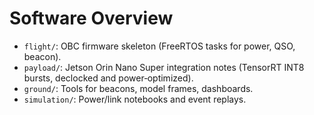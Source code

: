 # Software Overview

- `flight/`: OBC firmware skeleton (FreeRTOS tasks for power, QSO, beacon).
- `payload/`: Jetson Orin Nano Super integration notes (TensorRT INT8 bursts, declocked and power‑optimized).
- `ground/`: Tools for beacons, model frames, dashboards.
- `simulation/`: Power/link notebooks and event replays.
